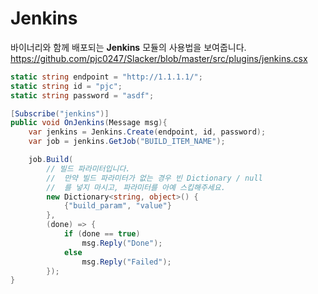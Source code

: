 Jenkins
====

바이너리와 함께 배포되는 __Jenkins__ 모듈의 사용법을 보여줍니다.<br>
https://github.com/pjc0247/Slacker/blob/master/src/plugins/jenkins.csx
```cs
static string endpoint = "http://1.1.1.1/";
static string id = "pjc";
static string password = "asdf";

[Subscribe("jenkins")]
public void OnJenkins(Message msg){
    var jenkins = Jenkins.Create(endpoint, id, password);
    var job = jenkins.GetJob("BUILD_ITEM_NAME");

    job.Build(
        // 빌드 파라미터입니다.
        //  만약 빌드 파라미터가 없는 경우 빈 Dictionary / null
        //  를 넣지 마시고, 파라미터를 아예 스킵해주세요.
        new Dictionary<string, object>() {
            {"build_param", "value"}
        },
        (done) => {
            if (done == true)
                msg.Reply("Done");
            else
                msg.Reply("Failed");
        });
}
```
